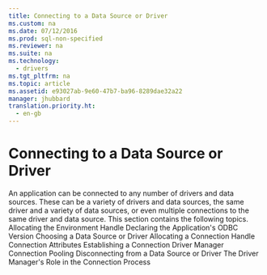 ```yaml
---
title: Connecting to a Data Source or Driver
ms.custom: na
ms.date: 07/12/2016
ms.prod: sql-non-specified
ms.reviewer: na
ms.suite: na
ms.technology: 
  - drivers
ms.tgt_pltfrm: na
ms.topic: article
ms.assetid: e93027ab-9e60-47b7-ba96-8289dae32a22
manager: jhubbard
translation.priority.ht: 
  - en-gb
---
```

# Connecting to a Data Source or Driver
<?xml version="1.0" encoding="utf-8"?>
<developerReferenceWithoutSyntaxDocument xmlns="http://ddue.schemas.microsoft.com/authoring/2003/5" xmlns:xlink="http://www.w3.org/1999/xlink" xmlns:xsi="http://www.w3.org/2001/XMLSchema-instance" xsi:schemaLocation="http://ddue.schemas.microsoft.com/authoring/2003/5 http://dduestorage.blob.core.windows.net/ddueschema/developer.xsd">
  <introduction>
    <para>An application can be connected to any number of drivers and data sources. These can be a variety of drivers and data sources, the same driver and a variety of data sources, or even multiple connections to the same driver and data source.</para>
    <para>This section contains the following topics.</para>
    <list class="bullet">
      <listItem>
        <para>
          <legacyLink xlink:href="77b5d1d6-7eb7-428d-bf75-a5c5a325d25c">Allocating the Environment Handle</legacyLink>
        </para>
      </listItem>
      <listItem>
        <para>
          <legacyLink xlink:href="083a1ef5-580a-4979-9cf3-50f4549a080a">Declaring the Application's ODBC Version</legacyLink>
        </para>
      </listItem>
      <listItem>
        <para>
          <legacyLink xlink:href="10aaf570-01ab-4478-8339-bdde2a5e3dd1">Choosing a Data Source or Driver</legacyLink>
        </para>
      </listItem>
      <listItem>
        <para>
          <legacyLink xlink:href="c99a8159-7693-4f97-8dcf-401336550e77">Allocating a Connection Handle</legacyLink>
        </para>
      </listItem>
      <listItem>
        <para>
          <legacyLink xlink:href="e6d03089-30a3-4627-a642-591ba0980894">Connection Attributes</legacyLink>
        </para>
      </listItem>
      <listItem>
        <para>
          <legacyLink xlink:href="8e3c717e-35e3-47ef-b5d3-3a96eeb7b869">Establishing a Connection</legacyLink>
        </para>
      </listItem>
      <listItem>
        <para>
          <link xlink:href="ee95ffdb-5aa1-49a3-beb2-7695b27c3df9">Driver Manager Connection Pooling</link>
        </para>
      </listItem>
      <listItem>
        <para>
          <legacyLink xlink:href="83dbf0bf-b400-41fb-8537-9b016050dc3c">Disconnecting from a Data Source or Driver</legacyLink>
        </para>
      </listItem>
      <listItem>
        <para>
          <legacyLink xlink:href="77c05630-5a8b-467d-b80e-c705dc06d601">The Driver Manager's Role in the Connection Process</legacyLink>
        </para>
      </listItem>
    </list>
  </introduction>
  <relatedTopics />
</developerReferenceWithoutSyntaxDocument>